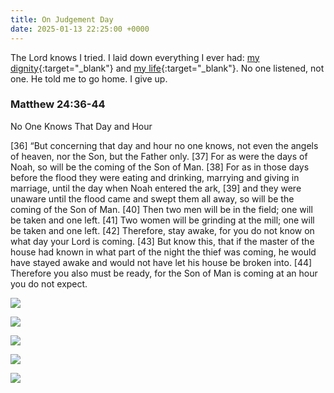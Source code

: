 ```yaml
---
title: On Judgement Day
date: 2025-01-13 22:25:00 +0000
---
```


The Lord knows I tried. I laid down everything I ever had: [my dignity](../on-sacrifice/){:target="_blank"} and [my life](../reasoning-behind-preaching-mainland-china-jonah-style/){:target="_blank"}. No one listened, not one. He told me to go home. I give up.

### Matthew 24:36-44

No One Knows That Day and Hour

[36] “But concerning that day and hour no one knows, not even the angels of heaven, nor the Son, but the Father only. [37] For as were the days of Noah, so will be the coming of the Son of Man. [38] For as in those days before the flood they were eating and drinking, marrying and giving in marriage, until the day when Noah entered the ark, [39] and they were unaware until the flood came and swept them all away, so will be the coming of the Son of Man. [40] Then two men will be in the field; one will be taken and one left. [41] Two women will be grinding at the mill; one will be taken and one left. [42] Therefore, stay awake, for you do not know on what day your Lord is coming. [43] But know this, that if the master of the house had known in what part of the night the thief was coming, he would have stayed awake and would not have let his house be broken into. [44] Therefore you also must be ready, for the Son of Man is coming at an hour you do not expect.

![](/yPj4jFPOxqziimDS.jpeg)

![](/oF67oH1CYQtGboBb.jpeg)

![](/em6qZgfBj4OOq1Qr.jpeg)

![](/dTENpKgwPMxBDuMx.jpeg)

![](/IJn3Izmejlllfo08.jpeg)